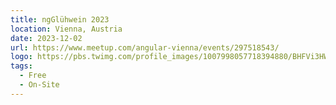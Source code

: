 ```yaml
---
title: ngGlühwein 2023
location: Vienna, Austria
date: 2023-12-02
url: https://www.meetup.com/angular-vienna/events/297518543/
logo: https://pbs.twimg.com/profile_images/1007998057718394880/BHFVi3HW_400x400.jpg
tags:
  - Free
  - On-Site
---
```

